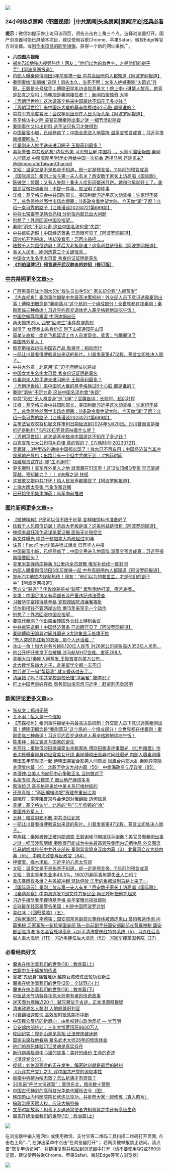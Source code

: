 ![](https://raw.githubusercontent.com/jsvpn/jsproxy/dev/64photo/fqnews-qr.jpg)

<div id="tt">
<h3>24小时热点禁闻（<a href="https://aaa.v2dns.tk/?QAjUl=BgRp5UNKRn&T5Vk=fPVH&Q59Ab=WxGE" target="_blank">带图视频</a>）|<a href="#%E4%B8%AD%E5%85%B1%E7%A6%81%E9%97%BB%E6%9B%B4%E5%A4%9A%E6%96%87%E7%AB%A0">中共禁闻</a>|<a href="#%E5%9B%BE%E7%89%87%E6%96%B0%E9%97%BB%E6%9B%B4%E5%A4%9A%E6%96%87%E7%AB%A0">头条禁闻</a>|<a href="#%E6%96%B0%E9%97%BB%E8%AF%84%E8%AE%BA%E6%9B%B4%E5%A4%9A%E6%96%87%E7%AB%A0">禁闻评论|<a href="#%E5%BF%85%E7%9C%8B%E7%BB%8F%E5%85%B8%E5%A5%BD%E6%96%87">经典必看</a></h3>
<div><b>提示：</b>微信如提示停止访问该网页，须先点击右上角三个点，选择浏览器打开。国产浏览器可能已屏蔽本项目，建议使用谷歌Chrome、苹果Safari、微软Edge等官方浏览器。或<a href="%E5%88%B6%E4%BD%9Cgit%E7%A6%81%E9%97%BB%E9%95%9C%E5%83%8F.md">制作本项目的同步镜像</a>，获得一个新的网址来推广。</div>
<ul>
<li><b><a href="http://d2.v2rss.gq/64.mp4" target="_blank">六四图片视频</a></b></li>
<li><a href="/topimagenews/20230722/1911064.md">郑州720地铁内视频热传！网友："他们以为的救世主，才是他们的刽子手”【阿波罗网报道】</a></li>
<li><a href="/topimagenews/20230722/1911073.md">内部人曝秦刚傅晓田5年前就搞一起 中共高层圈内人都知道【阿波罗网报道】</a></li>
<li><a href="/sohnews/20230722/1911045.md">秦刚妻给“彭丽媛”送饼！消失太久，生死不明；太多人妒嫉秦刚“火箭式”升职，王毅是头号敌手；傅晓田早年访谈信息量大！傍上李小琳情人黎亮，她真是彭真之后吗；马朝旭是秦刚接任者？｜新闻拍案惊奇 大宇</a></li>
<li><a href="/cbnews/20230722/1911001.md">〖兲朝浮世绘〗这次请基辛格来中国遛达不知花了多少钱？</a></li>
<li><a href="/cbnews/20230722/1911117.md">〖兲朝浮世绘〗来中国吃大餐的基辛格换过6个心脏 都是谁的？</a></li>
<li><a href="/cnnews/20230722/1911081.md">中共军方高度紧张！会议罕见出现在人日头版头条【阿波罗网报道】</a></li>
<li><a href="/baitai/20230722/1911056.md">基辛格访中之际 美官员曝秦刚出事之谜 一细节涉彭丽媛</a></li>
<li><a href="/ccpdope/20230722/1911166.md">秦刚事件又抖出新料 这手法只有习才做得到</a></li>
<li><a href="/topimagenews/20230722/1911126.md">中国最富小城，已经卷疯了；中国全民进入地雷阵 温家宝预言成真；习近平撞南墙要回头？</a></li>
<li><a href="/cbnews/20230723/1911195.md">传秦刚夫人妙手送夫进习圈子 王毅获利最多？</a></li>
<li><a href="/sohnews/20230722/1911129.md">紧急警告 中共现危机! 内忧外患 习思想瓦解 中国将…。火箭军泄密叛国 秦刚人间蒸发 中南海厚黑学!历史再给中国一次机会 选择马列 还是民主?@democraticTaiwanChannel</a></li>
<li><a href="/comments/20230722/1911155.md">文昭：温家宝是不是影帝不知道，却一定是预言帝，11年前的预言成真</a></li>
<li><a href="/comments/20230722/1911137.md">【国际风云】秦刚上位与第一夫人有关？西安数千家长上访高唱《国际歌》</a></li>
<li><a href="/sohnews/20230722/1911109.md">陈破空：惊爆：又有人失踪！秦夫人给彭丽媛送月饼。她和他早就好上了。美国高官微妙谈秦刚：不提一件事，就证明了那件事</a></li>
<li><a href="/cbnews/20230722/1911033.md">江峰：基辛格三会中共国防部长，美国判断习近平这次动真格；许家印不装了，总负债终於面世市场炸懵圈；11条政令看绝望大陆，今天你“润”了麽？介绍一条可靠的路子【江峰漫谈20230721第699期】</a></li>
<li><a href="/baitai/20230723/1911229.md">中共七常委罕见场合亮相 分析指内部已出大问题</a></li>
<li><a href="/topimagenews/20230722/1911007.md">别想了！外资回流中国没指望…</a></li>
<li><a href="/cbnews/20230722/1911052.md">秦刚“消失”不足为奇 这些中国名流也曾“失踪”</a></li>
<li><a href="/topimagenews/20230722/1911005.md">中共疯狂造假！中国经济萧条 已肉眼可见了【阿波罗网报道】</a></li>
<li><a href="/sohnews/20230722/1911158.md">印钞机开到报废，钱却没看见！习再出昏招……</a></li>
<li><a href="/topimagenews/20230723/1911218.md">陆数千人包围信访局！背后大老板是谁？这条利益链很粗【阿波罗网报道】</a></li>
<li><a href="/finance/20230722/1911057.md">事关人民币，刚刚透露三个关键信息…</a></li>
<li><a href="/cbnews/20230723/1911203.md">中国女大生名字太可爱 秀身份证证明是真名</a></li>
<li><b><a href="/comments/20200207/1272816.md" target="_blank">《刘伯温碑记》预言避开武汉肺炎的妙招（修订版）</a></b></li>
</ul>
</div>

<div class="catlist">
<h3><a href="/cbnews/" target="_blank">中共禁闻</a><span><a href="/cbnews/" target="_blank" rel="nofollow">更多文章>></a></span></h3>
<ul>
<li><a href="/cbnews/20230723/1911309.md" target="_blank">广西男童在泳池溺水5次“救生员出手5次” 家长却全程“人间蒸发”</a></li>
<li><a href="/comments/20230723/1911307.md" target="_blank">【杰森视角】秦刚事件揭秘中共最高决策机制！外交部人员下意识透露秦刚出事！傅晓田概念是“秦刚落马”这个局的一个组成部分！全世界都在找秦刚！秦刚面临三种命运！习近平约百岁退休老人基辛格跨地球吃午饭！</a></li>
<li><a href="/cbnews/20230723/1911292.md" target="_blank">中国空姐辱骂乘客 中网炸锅出征</a></li>
<li><a href="/cbnews/20230723/1911291.md" target="_blank">两天抓捕23人 西安“回流生”事件愈演愈烈</a></li>
<li><a href="/cbnews/20230723/1911267.md" target="_blank">崩溃了 女爬泰山丢身份证 刚下山被通知在山顶</a></li>
<li><a href="/cbnews/20230723/1911266.md" target="_blank">简单又直接！南京飞机延误工作人员发现金，乘客：气瞬间消了</a></li>
<li><a href="/comments/20230723/1911252.md" target="_blank">美国养外星人！</a></li>
<li><a href="/cbnews/20230723/1911245.md" target="_blank">俄罗斯摧毁运往中国农产品 耿爽吁：相向而行</a></li>
<li><a href="/comments/20230723/1911239.md" target="_blank">一部让川普看得哽咽说出来话的影片。川普发表第47议程，誓言立即处决人贩子。</a></li>
<li><a href="/cbnews/20230723/1911204.md" target="_blank">中共大外宣：北京用“它”迫华府胆怯以避战</a></li>
<li><a href="/cbnews/20230723/1911203.md" target="_blank">中国女大生名字太可爱 秀身份证证明是真名</a></li>
<li><a href="/cbnews/20230723/1911195.md" target="_blank">传秦刚夫人妙手送夫进习圈子 王毅获利最多？</a></li>
<li><a href="/cbnews/20230722/1911117.md" target="_blank">〖兲朝浮世绘〗来中国吃大餐的基辛格换过6个心脏 都是谁的？</a></li>
<li><a href="/cbnews/20230722/1911052.md" target="_blank">秦刚“消失”不足为奇 这些中国名流也曾“失踪”</a></li>
<li><a href="/cbnews/20230722/1911047.md" target="_blank">中共“彩虹”无人机变身“巡飞弹”？官媒自诩：长航时、超远射程</a></li>
<li><a href="/cbnews/20230722/1911033.md" target="_blank">江峰：基辛格三会中共国防部长，美国判断习近平这次动真格；许家印不装了，总负债终於面世市场炸懵圈；11条政令看绝望大陆，今天你“润”了麽？介绍一条可靠的路子【江峰漫谈20230721第699期】</a></li>
<li><a href="/comments/20230722/1911008.md" target="_blank">主审法官坎农将机密文件审判日期延迟到2024年5月20日。对川普而言是挫折还是胜利？5月20日究竟意味着什么呢？</a></li>
<li><a href="/cbnews/20230722/1911001.md" target="_blank">〖兲朝浮世绘〗这次请基辛格来中国遛达不知花了多少钱？</a></li>
<li><a href="/comments/20230722/1910943.md" target="_blank">白宫宣布七大公司将AI自律 真的假的？【方伟时间-20230721】</a></li>
<li><a href="/comments/20230722/1910927.md" target="_blank">吴嘉隆：3种型态的通缩中国都出现了！放水已不再有用；中国经济首当其冲是房地产危机；出路只有一个但中共做不到 ｜#方菲时间</a></li>
<li><a href="/cbnews/20230722/1910856.md" target="_blank">福建舰海试在即 却“生不逢时”</a></li>
<li><a href="/comments/20230721/1910722.md" target="_blank">更多爆料！美军养外星人之地 就潜藏在51区旁！这12位顶级Q专家 早已掌握穿越、预知能力？！｜ #未解之谜 扶摇</a></li>
<li><a href="/cbnews/20230721/1910656.md" target="_blank">这首歌又把中共吓坏！怕人民发声都魔怔了【阿波罗网报道】</a></li>
<li><a href="/cbnews/20230721/1910593.md" target="_blank">上海大雨太夸张 气象专家详解</a></li>
<li><a href="/cbnews/20230721/1910583.md" target="_blank">已开始使用集束弹药：乌军向前推进</a></li>

</ul>
</div>
<div class="catlist">
<h3><a href="/topimagenews/" target="_blank">图片新闻</a><span><a href="/topimagenews/" target="_blank" rel="nofollow">更多文章>></a></span></h3>
<ul>
<li><a href="/topimagenews/20230723/1911308.md" target="_blank">【微博精粹】P民可以但不限于吃草 变种猪饲料也准备好了</a></li>
<li><a href="/topimagenews/20230723/1911218.md" target="_blank">陆数千人包围信访局！背后大老板是谁？这条利益链很粗【阿波罗网报道】</a></li>
<li><a href="/topimagenews/20230723/1911202.md" target="_blank">神探李昌钰涉伪造谋杀案证据 面临天价赔偿金</a></li>
<li><a href="/topimagenews/20230723/1911201.md" target="_blank">新文件曝光 中共干预加拿大内政超过30年</a></li>
<li><a href="/topimagenews/20230723/1911200.md" target="_blank">注意！FaceTime诈骗井喷式爆发 已有华人中招</a></li>
<li><a href="/topimagenews/20230722/1911126.md" target="_blank">中国最富小城，已经卷疯了；中国全民进入地雷阵 温家宝预言成真；习近平撞南墙要回头？</a></li>
<li><a href="/topimagenews/20230722/1911119.md" target="_blank">克里米亚弹药库挨轰 5公里内全员疏散 俄军补给线一度封闭</a></li>
<li><a href="/topimagenews/20230722/1911073.md" target="_blank">内部人曝秦刚傅晓田5年前就搞一起 中共高层圈内人都知道【阿波罗网报道】</a></li>
<li><a href="/topimagenews/20230722/1911064.md" target="_blank">郑州720地铁内视频热传！网友：&#8221;他们以为的救世主，才是他们的刽子手”【阿波罗网报道】</a></li>
<li><a href="/topimagenews/20230722/1911046.md" target="_blank">官方又“避谣”？传敦煌骆驼被“骑死” 累到倒地打滚、痛苦哀嚎…</a></li>
<li><a href="/topimagenews/20230722/1911025.md" target="_blank">突发：中国足协又有两部长涉严重违纪违法受查</a></li>
<li><a href="/topimagenews/20230722/1911024.md" target="_blank">习奢华午宴接待基辛格 党校却因吃清廉餐挨批</a></li>
<li><a href="/topimagenews/20230722/1911023.md" target="_blank">华尔街捞钱不管两岸凶险 爆15年来罕见一个动作</a></li>
<li><a href="/topimagenews/20230722/1911007.md" target="_blank">别想了！外资回流中国没指望…</a></li>
<li><a href="/topimagenews/20230722/1911006.md" target="_blank">要取代秦刚？他出席金砖国外长线上特别会议</a></li>
<li><a href="/topimagenews/20230722/1911005.md" target="_blank">中共疯狂造假！中国经济萧条 已肉眼可见了【阿波罗网报道】</a></li>
<li><a href="/topimagenews/20230722/1910989.md" target="_blank">秦刚傅晓田诡异时间线曝光 3大迹象显示处境不妙</a></li>
<li><a href="/topimagenews/20230722/1910974.md" target="_blank">&#8220;有人突然抓住我的衣服…那个人还活着…&#8221;</a></li>
<li><a href="/topimagenews/20230722/1910973.md" target="_blank">冰山一角！恒大财务亏损8,120亿人民币 对26家公司呆账高达353亿人民币…</a></li>
<li><a href="/topimagenews/20230722/1910933.md" target="_blank">他公开呼吁普京下台被捕 涉马航MH17空难、害死298人</a></li>
<li><a href="/topimagenews/20230722/1910924.md" target="_blank">真相大白?秦刚人间蒸发,王毅首度向美方公布…</a></li>
<li><a href="/topimagenews/20230722/1910903.md" target="_blank">北大数学系四大才子，赴美留学全都一去不归</a></li>
<li><a href="/topimagenews/20230721/1910787.md" target="_blank">她只说了一句“帮帮我” 就又昏迷过去了&#8230;</a></li>
<li><a href="/topimagenews/20230721/1910744.md" target="_blank">清廉错了吗？中共党校副校长推“清廉餐” 被停职了</a></li>
<li><a href="/topimagenews/20230721/1910743.md" target="_blank">盯上中国老百姓存款 商务部出招忽悠习近平；赶紧割肉卖房吧</a></li>

</ul>
</div>
<div class="catlist">
<h3><a href="/comments/" target="_blank">新闻评论</a><span><a href="/comments/" target="_blank" rel="nofollow">更多文章>></a></span></h3>
<ul>
<li><a href="/comments/20230723/1911313.md" target="_blank">张从文：郑州无祭</a></li>
<li><a href="/comments/20230723/1911312.md" target="_blank">关不羽：恒大是一个缩影</a></li>
<li><a href="/comments/20230723/1911307.md" target="_blank">【杰森视角】秦刚事件揭秘中共最高决策机制！外交部人员下意识透露秦刚出事！傅晓田概念是“秦刚落马”这个局的一个组成部分！全世界都在找秦刚！秦刚面临三种命运！习近平约百岁退休老人基辛格跨地球吃午饭！</a></li>
<li><a href="/comments/20230723/1911296.md" target="_blank">陈禹仲：独立宣言与国家的诞生</a></li>
<li><a href="/comments/20230723/1911288.md" target="_blank">李燕铭：秦刚傅晓田绯闻牵出李鹏家族 傅晓田香港艳事曝光 《红色赌盘》作者沈栋曝秦刚身边经常美女环绕 秦刚傅晓田诡异时间线曝光 内部人曝秦刚傅晓田五年前就搞一起 傅晓田亲密合影男人间蒸发 凤凰台内部大乱 秦刚异常隐身深度内幕（4） 北戴河会议大战内幕（56） 中南海政变与反政变（85）</a></li>
<li><a href="/comments/20230723/1911280.md" target="_blank">李濠仲:台美人向皮耶中心争取正名 当初做对了</a></li>
<li><a href="/comments/20230723/1911279.md" target="_blank">名家专栏:办公楼空了 商业地产麻烦多多</a></li>
<li><a href="/comments/20230723/1911256.md" target="_blank">网海拾贝:基辛格是来给中美关系钉棺材板的</a></li>
<li><a href="/comments/20230723/1911255.md" target="_blank">还原真相：“基因编辑流氓”贺建奎重出江湖</a></li>
<li><a href="/comments/20230723/1911254.md" target="_blank">周晓辉：南非阻普京与会伊朗对俄翻脸 透何信息</a></li>
<li><a href="/comments/20230723/1911253.md" target="_blank">袁斌：基辛格访华，北京的“热”与华盛顿的“冷”</a></li>
<li><a href="/comments/20230723/1911252.md" target="_blank">美国养外星人！</a></li>
<li><a href="/comments/20230723/1911251.md" target="_blank">王赫：粮荒阴影不散 中共溃烂到底</a></li>
<li><a href="/comments/20230723/1911239.md" target="_blank">一部让川普看得哽咽说出来话的影片。川普发表第47议程，誓言立即处决人贩子。</a></li>
<li><a href="/comments/20230723/1911221.md" target="_blank">李燕铭：秦刚被传正被内部调查 王毅谢峰马朝旭联手倒秦？美官员曝秦刚出事之谜一细节涉彭丽媛 秦刚很可能成为中共最高领导集团内讧牺牲品 外交圈流传马朝旭或接任中共外交部长 秦刚异常隐身深度内幕（3） 北戴河会议大战内幕（55） 中南海政变与反政变（84）</a></li>
<li><a href="/comments/20230723/1911196.md" target="_blank">押错宝、缘木求鱼、习近平的心思太荒谬</a></li>
<li><a href="/comments/20230722/1911155.md" target="_blank">文昭：温家宝是不是影帝不知道，却一定是预言帝，11年前的预言成真</a></li>
<li><a href="/comments/20230722/1911154.md" target="_blank">文昭：真实青年失业率46.5%，1600万躺平青年算失业人口吗？</a></li>
<li><a href="/comments/20230722/1911138.md" target="_blank">重庆暴雨有多爆？井盖被冲翻 轻轨停驶 江里的鱼都游到马路上来了····</a></li>
<li><a href="/comments/20230722/1911137.md" target="_blank">【国际风云】秦刚上位与第一夫人有关？西安数千家长上访高唱《国际歌》</a></li>
<li><a href="/comments/20230722/1911136.md" target="_blank">【秦鹏观察】中南海连发11到文件力挺民企 网民呼吁把他抓起来</a></li>
<li><a href="/comments/20230722/1911122.md" target="_blank">习近平极尽奢华接待基辛格 豪华宴曝光挨批腐败</a></li>
<li><a href="/comments/20230722/1911121.md" target="_blank">全球最年轻富豪警告美国：AI是中国阿波罗计划</a></li>
<li><a href="/comments/20230722/1911114.md" target="_blank">袁红冰：《回归荒凉》（五）</a></li>
<li><a href="/comments/20230722/1911014.md" target="_blank">【独家重磅】李燕铭：国安部常务副部长董经纬被调虎离山 曾陷叛逃传闻 内幕揭秘 习家军陈一新接掌国安部 陈一新前副手任国安部副部长背景神秘 国安部面临清洗 多名高官处境高危 习近平清洗曾庆红特务系统（5） 习连任后高层人事大洗牌（111） 习近平连任后大清洗（52） 习家军接掌国务院（27）</a></li>

</ul>
</div>

<div class="catlist">
<h3>必看经典好文</h3>
<ul>
<li><a href="/topimagenews/20180701/965109.md" target="_blank">魔鬼在统治着我们的世界(18)：教育篇(上)</a></li>
<li><a href="/ccpdope/20200531/1337409.md" target="_blank">古籍中关于瘟神的传说</a></li>
<li><a href="/comments/20211125/1657403.md" target="_blank">曾被“鬼缠身”痛苦难诉 越南女孩修炼法轮功获新生</a></li>
<li><a href="/comments/20181210/1044798.md" target="_blank">魔鬼在统治着我们的世界(26)：全球野心(上)</a></li>
<li><a href="/comments/20180716/972458.md" target="_blank">魔鬼在统治着我们的世界(19)：教育篇(下)</a></li>
<li><a href="/comments/20210810/1603664.md" target="_blank">中医武术气功特异功能大师李有甫的传奇故事</a></li>
<li><a href="/tculture/20190304/1091076.md" target="_blank">逆天而为痛悔迟20-1：弑兄篡位千古谜，正本清源释群疑</a></li>
<li><a href="/ccpdope/20220508/1730036.md" target="_blank">清末政界名人黎澍 入地府兼职判官</a></li>
<li><a href="/comments/20210630/1485911.md" target="_blank">付费翻墙速度快 高效省时敏感期不中断</a></li>
<li><a href="/comments/20220713/1757701.md" target="_blank">中国民众反抗的新趋向：由维权转向政治反抗 — 曾节明</a></li>
<li><a href="/comments/20200515/220430.md" target="_blank">公安部内部统计：三年大饥荒饿死9600万人</a></li>
<li><a href="/tculture/xiulian/20180114/885650.md" target="_blank">轮回纪实：惨死山洞见真相 正法修炼破迷题</a></li>
<li><a href="/cbnews/20220514/1732764.md" target="_blank">国家主席找他看病 著名武术大师26年的修炼体会</a></li>
<li><a href="/ssgc/20220828/1777549.md" target="_blank">他们的濒死体验印证灵魂是真实存在</a></li>
<li><a href="/cbnews/20210421/1530674.md" target="_blank">新冠病毒检测中心里的故事：美好的缘份 生命的奇迹</a></li>
<li><a href="/comments/20200521/783167.md" target="_blank">《漫谈党文化》</a></li>
<li><a href="/comments/20200628/1351782.md" target="_blank">视频：刘伯温预言的正在发生，解密时刻就是最后的时刻</a></li>
<li><a href="/bookonline/20131116/201045.md" target="_blank">《九评共产党》之九 评中国共产党的流氓本性</a></li>
<li><a href="/comments/20200502/1322275.md" target="_blank">瘟疫中祈祷为啥无效？怎么祈祷才有奇效？</a></li>
<li><a href="/topimagenews/20171017/843193.md" target="_blank">30年前“呼兰大侠迷案”：震惊东北，暗杀数十警察</a></li>
<li><a href="/comments/20220403/1714124.md" target="_blank">中国古代神剑的高科技光华绝代耀烁古今（图）</a></li>
<li><a href="/comments/20211216/1666206.md" target="_blank">韩国蔚山内科医院院长修炼法轮功，并推荐大家一起修炼（真人照片）</a></li>
<li><a href="/comments/20200814/1379994.md" target="_blank">搞政治是天赋人权，应该大搞特搞</a></li>
<li><a href="/comments/20200308/1290079.md" target="_blank">文革时期故事：知青下乡遇通灵使者方知冥冥之中还有高级生命</a></li>
<li><a href="/topimagenews/20180601/951286.md" target="_blank">魔鬼在统治着我们的世界(12)：政治篇(上)</a></li>

</ul>
</div>

![](https://raw.githubusercontent.com/jsvpn/jsproxy/dev/64photo/fqnews-qr.jpg)

在浏览器中输入短网址 或使用微信、支付宝等二维码工具扫描二维码打开页面, 点击右上角"...", 在弹出菜单中点击“在浏览器打开”； 若网页被举报禁止访问，请点击“恢复申请访问”，将链接复制并粘贴到浏览器中打开（请不要使用QQ或360浏览器，建议使用谷歌Chrome、苹果Safari、微软Edge等官方浏览器）

![](https://raw.githubusercontent.com/jsvpn/jsproxy/dev/64photo/wx.jpg)